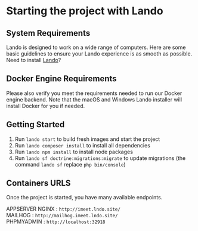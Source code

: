 # Starting the project with Lando

## System Requirements
Lando is designed to work on a wide range of computers. Here are some basic guidelines to ensure your Lando experience is as smooth as possible.  
Need to install [Lando](https://docs.lando.dev/getting-started/installation.html)?

## Docker Engine Requirements
Please also verify you meet the requirements needed to run our Docker engine backend. Note that the macOS and Windows Lando installer will install Docker for you if needed.

## Getting Started

1. Run `lando start` to build fresh images and start the project
2. Run `lando composer install` to install all dependencies
3. Run `lando npm install` to install node packages
4. Run `lando sf doctrine:migrations:migrate` to update migrations (the command `lando sf` replace `php bin/console`)

## Containers URLS
Once the project is started, you have many available endpoints.

APPSERVER NGINX : `http://imeet.lndo.site/`  
MAILHOG : `http://mailhog.imeet.lndo.site/`  
PHPMYADMIN : `http://localhost:32918`

